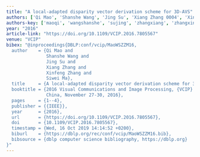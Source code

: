 ```yaml
---
title: "A local-adapted disparity vector derivation scheme for 3D-AVS"
authors: ['Qi Mao', 'Shanshe Wang', 'Jing Su', 'Xiang Zhang 0004', 'Xinfeng Zhang', 'Siwei Ma']
authors-key: ['maoqi', 'wangshanshe', 'sujing', 'zhangxiang', 'zhangxinfeng', 'masiwei']
year: "2016"
article-link: "https://doi.org/10.1109/VCIP.2016.7805567"
venue: "VCIP"
bibex: "@inproceedings{DBLP:conf/vcip/MaoWSZZM16,
  author    = {Qi Mao and
               Shanshe Wang and
               Jing Su and
               Xiang Zhang and
               Xinfeng Zhang and
               Siwei Ma},
  title     = {A local-adapted disparity vector derivation scheme for 3D-AVS},
  booktitle = {2016 Visual Communications and Image Processing, {VCIP} 2016, Chengdu,
               China, November 27-30, 2016},
  pages     = {1--4},
  publisher = {{IEEE}},
  year      = {2016},
  url       = {https://doi.org/10.1109/VCIP.2016.7805567},
  doi       = {10.1109/VCIP.2016.7805567},
  timestamp = {Wed, 16 Oct 2019 14:14:52 +0200},
  biburl    = {https://dblp.org/rec/conf/vcip/MaoWSZZM16.bib},
  bibsource = {dblp computer science bibliography, https://dblp.org}
}"
---
```

